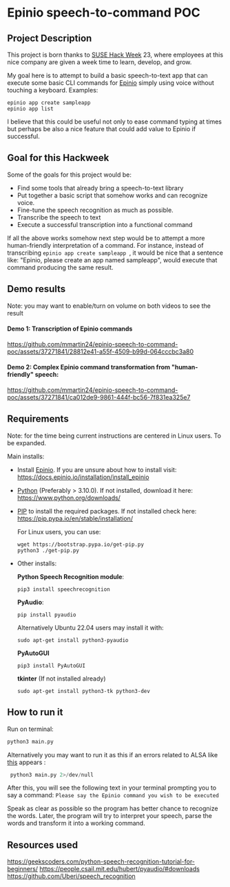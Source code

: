 # Epinio speech-to-command POC

## Project Description
This project is born thanks to [SUSE Hack Week](https://hackweek.opensuse.org/) 23, where employees at this nice company are given a week time to learn, develop, and grow.

My goal here is to attempt to build a basic speech-to-text app that can execute some basic CLI commands for [Epinio](https://epinio.io/) simply using voice without touching a keyboard. Examples:

```
epinio app create sampleapp
epinio app list
```

I believe that this could be useful not only to ease command typing at times but perhaps be also a nice feature that could add value to Epinio if successful.

## Goal for this Hackweek
Some of the goals for this project would be:

- Find some tools that already bring a speech-to-text library
- Put together a basic script that somehow works and can recognize voice.
- Fine-tune the speech recognition as much as possible.
- Transcribe the speech to text
- Execute a successful transcription into a functional command 

If all the above works somehow next step would be to attempt a more human-friendly interpretation of a command. For instance, instead of transcribing `epinio app create sampleapp `, it would be nice that a sentence like: "Epinio, please create an app named sampleapp", would execute that command producing the same result.


## Demo results
Note: you may want to enable/turn on volume on both videos to see the result

#### Demo 1: Transcription of Epinio commands

https://github.com/mmartin24/epinio-speech-to-command-poc/assets/37271841/28812e41-a55f-4509-b99d-064cccbc3a80


#### Demo 2: Complex Epinio command transformation from "human-friendly" speech: 

https://github.com/mmartin24/epinio-speech-to-command-poc/assets/37271841/ca012de9-9861-444f-bc56-7f831ea325e7

## Requirements

Note: for the time being current instructions are centered in Linux users. To be expanded.


Main installs:
- Install [Epinio](https://epinio.io/). If you are unsure about how to install visit: https://docs.epinio.io/installation/install_epinio
- [Python](https://www.python.org/downloads/) (Preferably > 3.10.0). If not installed, download it here: https://www.python.org/downloads/
- [PIP](https://pypi.org/project/pip/) to install the required packages. If not installed check here: https://pip.pypa.io/en/stable/installation/

    For Linux users, you can use:
    ```
    wget https://bootstrap.pypa.io/get-pip.py
    python3 ./get-pip.py
    ```

- Other installs:

    **Python Speech Recognition module**: 
    ```
    pip3 install speechrecognition
    ```
    **PyAudio**:
    ```
    pip install pyaudio
    ```
    Alternatively Ubuntu 22.04 users may install it with:
    ```
    sudo apt-get install python3-pyaudio
    ```

    **PyAutoGUI**
    ```
    pip3 install PyAutoGUI
    ```

    **tkinter** (If not installed already)
    ```
    sudo apt-get install python3-tk python3-dev
    ```

## How to run it

Run on terminal:
```python
python3 main.py
```

Alternatively you may want to run it as this if an errors related to ALSA like [this](https://github.com/Uberi/speech_recognition#on-ubuntudebian-i-get-annoying-output-in-the-terminal-saying-things-like-bt_audio_service_open--connection-refused-and-various-others) appears :

```python
 python3 main.py 2>/dev/null
```

After this, you will see the following text in your terminal prompting you to say a command:
`Please say the Epinio command you wish to be executed`

Speak as clear as possible so the program has better chance to recognize the words.
Later, the program will try to interpret your speech, parse the words and transform it into a working command.

## Resources used

https://geekscoders.com/python-speech-recognition-tutorial-for-beginners/
https://people.csail.mit.edu/hubert/pyaudio/#downloads
https://github.com/Uberi/speech_recognition
